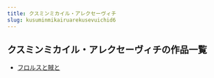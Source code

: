 ```yaml
---
title: クスミンミカイル・アレクセーヴィチ
slug: kusuminmikairuarekusevuichid6
---
```


## クスミンミカイル・アレクセーヴィチの作品一覧

- [フロルスと賊と](hurorusutozeito-52b)
